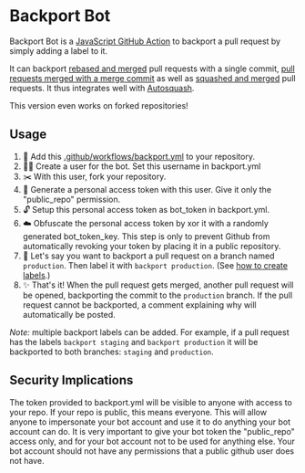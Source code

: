 # Backport Bot

Backport Bot is a [JavaScript GitHub Action](https://help.github.com/en/articles/about-actions#javascript-actions) to backport a pull request by simply adding a label to it.

It can backport [rebased and merged](https://help.github.com/en/github/collaborating-with-issues-and-pull-requests/about-pull-request-merges#rebase-and-merge-your-pull-request-commits) pull requests with a single commit, [pull requests merged with a merge commit](https://help.github.com/en/github/collaborating-with-issues-and-pull-requests/about-pull-request-merges) as well as [squashed and merged](https://help.github.com/en/github/collaborating-with-issues-and-pull-requests/about-pull-request-merges#squash-and-merge-your-pull-request-commits) pull requests. It thus integrates well with [Autosquash](https://github.com/marketplace/actions/autosquash).

This version even works on forked repositories!

## Usage

1. :electric_plug: Add this [.github/workflows/backport.yml](.github/workflows/backport.yml) to your repository.
2. :guardsman: Create a user for the bot. Set this username in backport.yml
3. :scissors: With this user, fork your repository.
4. :key: Generate a personal access token with this user. Give it only the "public_repo" permission.
5. :unlock: Setup this personal access token as bot_token in backport.yml.
6. :cloud: Obfuscate the personal access token by xor it with a randomly generated bot_token_key. This step is only to prevent Github from automatically revoking your token by placing it in a public repository.
7. :speech_balloon: Let's say you want to backport a pull request on a branch named `production`. Then label it with `backport production`. (See [how to create labels](https://help.github.com/articles/creating-a-label/).)
8. :sparkles: That's it! When the pull request gets merged, another pull request will be opened, backporting the commit to the `production` branch. If the pull request cannot be backported, a comment explaining why will automatically be posted.

_Note:_ multiple backport labels can be added. For example, if a pull request has the labels `backport staging` and `backport production` it will be backported to both branches: `staging` and `production`.

## Security Implications

The token provided to backport.yml will be visible to anyone with access to your repo. If your repo
is public, this means everyone. This will allow anyone to impersonate
your bot account and use it to do anything your bot account can do. It is very important to give
your bot token the "public_repo" access only, and for your bot account not to be used for anything else.
Your bot account should not have any permissions that a public github user does not have.
